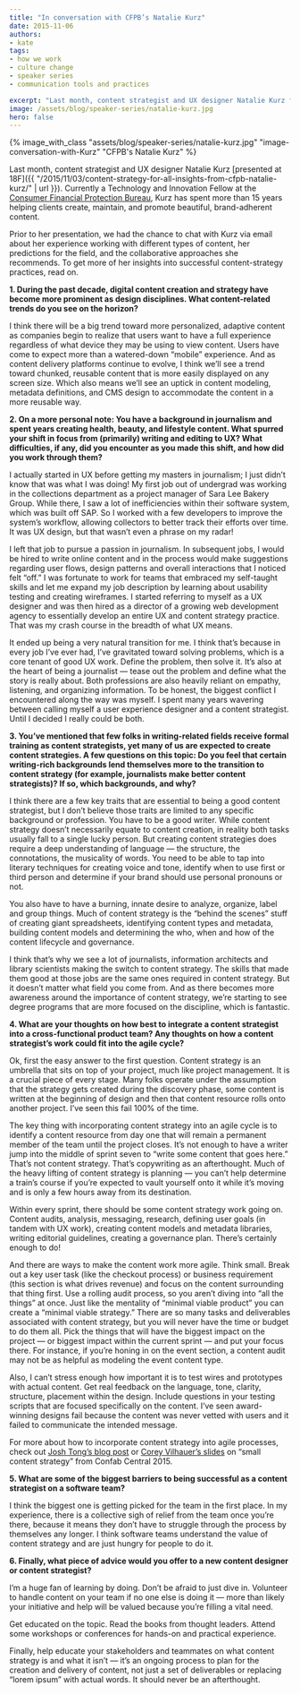 ```yaml
---
title: "In conversation with CFPB’s Natalie Kurz"
date: 2015-11-06
authors:
- kate
tags:
- how we work
- culture change
- speaker series
- communication tools and practices

excerpt: "Last month, content strategist and UX designer Natalie Kurz from the Consumer Financial Protection Bureau presented at 18F. Prior to her presentation, we had the chance to chat with Kurz via email about her experience working with different types of content, her predictions for the field, and the collaborative approaches she recommends."
image: /assets/blog/speaker-series/natalie-kurz.jpg
hero: false
---
```


{% image_with_class "assets/blog/speaker-series/natalie-kurz.jpg" "image-conversation-with-Kurz" "CFPB's Natalie Kurz" %}

Last month, content strategist and UX designer Natalie Kurz [presented at 18F]({{ "/2015/11/03/content-strategy-for-all-insights-from-cfpb-natalie-kurz/" | url }}). Currently a Technology and Innovation Fellow at the [Consumer Financial Protection Bureau](http://www.consumerfinance.gov/), Kurz has spent more than 15 years helping clients create, maintain, and promote beautiful, brand-adherent content.

Prior to her presentation, we had the chance to chat with Kurz via email about her experience working with different types of content, her predictions for the field, and the collaborative approaches she recommends. To get more of her insights into successful content-strategy practices, read on.

**1. During the past decade, digital content creation and strategy have become more prominent as design disciplines. What content-related trends do you see on the horizon?**

I think there will be a big trend toward more personalized, adaptive content as companies begin to realize that users want to have a full experience regardless of what device they may be using to view content. Users have come to expect more than a watered-down “mobile” experience. And as content delivery platforms continue to evolve, I think we’ll see a trend toward chunked, reusable content that is more easily displayed on any screen size. Which also means we’ll see an uptick in content modeling, metadata definitions, and CMS design to accommodate the content in a more reusable way.

**2. On a more personal note: You have a background in journalism and spent years creating health, beauty, and lifestyle content. What spurred your shift in focus from (primarily) writing and editing to UX? What difficulties, if any, did you encounter as you made this shift, and how did you work through them?**

I actually started in UX before getting my masters in journalism; I just didn’t know that was what I was doing! My first job out of undergrad was working in the collections department as a project manager of Sara Lee Bakery Group. While there, I saw a lot of inefficiencies within their software system, which was built off SAP. So I worked with a few developers to improve the system’s workflow, allowing collectors to better track their efforts over time. It was UX design, but that wasn’t even a phrase on my radar!

I left that job to pursue a passion in journalism. In subsequent jobs, I would be hired to write online content and in the process would make suggestions regarding user flows, design patterns and overall interactions that I noticed felt “off.” I was fortunate to work for teams that embraced my self-taught skills and let me expand my job description by learning about usability testing and creating wireframes. I started referring to myself as a UX designer and was then hired as a director of a growing web development agency to essentially develop an entire UX and content strategy practice. That was my crash course in the breadth of what UX means.

It ended up being a very natural transition for me. I think that’s because in every job I’ve ever had, I’ve gravitated toward solving problems, which is a core tenant of good UX work. Define the problem, then solve it. It’s also at the heart of being a journalist — tease out the problem and define what the story is really about. Both professions are also heavily reliant on empathy, listening, and organizing information. To be honest, the biggest conflict I encountered along the way was myself. I spent many years wavering between calling myself a user experience designer and a content strategist. Until I decided I really could be both.

**3. You’ve mentioned that few folks in writing-related fields receive formal training as content strategists, yet many of us are expected to create content strategies. A few questions on this topic: Do you feel that certain writing-rich backgrounds lend themselves more to the transition to content strategy (for example, journalists make better content strategists)? If so, which backgrounds, and why?**

I think there are a few key traits that are essential to being a good content strategist, but I don’t believe those traits are limited to any specific background or profession. You have to be a good writer. While content strategy doesn’t necessarily equate to content creation, in reality both tasks usually fall to a single lucky person. But creating content strategies does require a deep understanding of language — the structure, the connotations, the musicality of words. You need to be able to tap into literary techniques for creating voice and tone, identify when to use first or third person and determine if your brand should use personal pronouns or not.

You also have to have a burning, innate desire to analyze, organize, label and group things. Much of content strategy is the “behind the scenes” stuff of creating giant spreadsheets, identifying content types and metadata, building content models and determining the who, when and how of the content lifecycle and governance.

I think that’s why we see a lot of journalists, information architects and library scientists making the switch to content strategy. The skills that made them good at those jobs are the same ones required in content strategy. But it doesn’t matter what field you come from. And as there becomes more awareness around the importance of content strategy, we’re starting to see degree programs that are more focused on the discipline, which is fantastic.

**4. What are your thoughts on how best to integrate a content strategist into a cross-functional product team? Any thoughts on how a content strategist’s work could fit into the agile cycle?**

Ok, first the easy answer to the first question. Content strategy is an umbrella that sits on top of your project, much like project management. It is a crucial piece of every stage. Many folks operate under the assumption that the strategy gets created during the discovery phase, some content is written at the beginning of design and then that content resource rolls onto another project. I’ve seen this fail 100% of the time.

The key thing with incorporating content strategy into an agile cycle is to identify a content resource from day one that will remain a permanent member of the team until the project closes. It’s not enough to have a writer jump into the middle of sprint seven to “write some content that goes here.” That’s not content strategy. That’s copywriting as an afterthought. Much of the heavy lifting of content strategy is planning — you can’t help determine a train’s course if you’re expected to vault yourself onto it while it’s moving and is only a few hours away from its destination.

Within every sprint, there should be some content strategy work going on. Content audits, analysis, messaging, research, defining user goals (in tandem with UX work), creating content models and metadata libraries, writing editorial guidelines, creating a governance plan. There’s certainly enough to do!

And there are ways to make the content work more agile. Think small. Break out a key user task (like the checkout process) or business requirement (this section is what drives revenue) and focus on the content surrounding that thing first. Use a rolling audit process, so you aren’t diving into “all the things” at once. Just like the mentality of “minimal viable product” you can create a “minimal viable strategy.” There are so many tasks and deliverables associated with content strategy, but you will never have the time or budget to do them all. Pick the things that will have the biggest impact on the project — or biggest impact within the current sprint — and put your focus there. For instance, if you’re honing in on the event section, a content audit may not be as helpful as modeling the event content type.

Also, I can’t stress enough how important it is to test wires and prototypes with actual content. Get real feedback on the language, tone, clarity, structure, placement within the design. Include questions in your testing scripts that are focused specifically on the content. I’ve seen award-winning designs fail because the content was never vetted with users and it failed to communicate the intended message.

For more about how to incorporate content strategy into agile processes, check out [Josh Tong’s blog post](http://www.joshtong.net/blog/how-agile-and-lean-principles-can-improve-content-strategy-and-governance/) or [Corey Vilhauer’s slides](http://www.slideshare.net/blendinteractive/small-cs-content-strategy-on-a-shoestring) on “small content strategy” from Confab Central 2015.

**5. What are some of the biggest barriers to being successful as a content strategist on a software team?**

I think the biggest one is getting picked for the team in the first place. In my experience, there is a collective sigh of relief from the team once you’re there, because it means they don’t have to struggle through the process by themselves any longer. I think software teams understand the value of content strategy and are just hungry for people to do it.

**6. Finally, what piece of advice would you offer to a new content designer or content strategist?**

I’m a huge fan of learning by doing. Don’t be afraid to just dive in. Volunteer to handle content on your team if no one else is doing it — more than likely your initiative and help will be valued because you’re filling a vital need.

Get educated on the topic. Read the books from thought leaders. Attend some workshops or conferences for hands-on and practical experience.

Finally, help educate your stakeholders and teammates on what content strategy is and what it isn’t — it’s an ongoing process to plan for the creation and delivery of content, not just a set of deliverables or replacing “lorem ipsum” with actual words. It should never be an afterthought.
